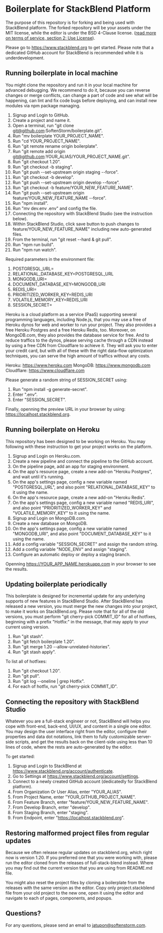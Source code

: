 # Boilerplate for StackBlend Platform

The purpose of this repository is for forking and being used with StackBlend platform. The forked repository will be your assets under the MIT license, while the editor is under the BSD 4-Clause license. ([read more on terms of service, section 2: Use License](https://www.softenstorm.com/stackblend-policy-and-terms)).

Please go to https://www.stackblend.org to get started. Please note that a dedicated GitHub account for StackBlend is recommended while it is underdevelopment.

## Running boilerplate in local machine

You might clone the repository and run it in your local machine for advanced debugging. We recommend to do it, because you can reverse changes or merge conflicts, can change a part of code and see what will be happening, can lint and fix code bugs before deploying, and can install new modules via npm package managing.

1. Signup and Login to GitHub.
2. Create a project and name it.
3. Open a terminal, run "git clone git@github.com:SoftenStorm/boilerplate.git".
4. Run "mv boilerplate YOUR_PROJECT_NAME".
5. Run "cd YOUR_PROJECT_NAME".
6. Run "git remote rename origin boilerplate".
7. Run "git remote add origin git@github.com:YOUR_ALIAS/YOUR_PROJECT_NAME.git".
8. Run "git checkout 1.20".
9. Run "git checkout -b staging".
10. Run "git push --set-upstream origin staging --force".
11. Run "git checkout -b develop".
12. Run "git push --set-upstream origin develop --force".
13. Run "git checkout -b feature/YOUR_NEW_FEATURE_NAME".
14. Run "git push --set-upstream origin feature/YOUR_NEW_FEATURE_NAME --force".
15. Run "npm install".
16. Run "mv dev.env .env" and config the file.
17. Connecting the repository with StackBlend Studio (see the instruction below).
18. Within StackBlend Studio, click save button to push changes to feature/YOUR_NEW_FEATURE_NAME" including new auto-generated files.
19. From the terminal, run "git reset --hard & git pull".
20. Run "npm run build".
21. Run "npm run watch".

Required parameters in the environment file:

1. POSTGRESQL_URL=
2. RELATIONAL_DATABASE_KEY=POSTGRESQL_URL
3. MONGODB_URI=
4. DOCUMENT_DATABASE_KEY=MONGODB_URI
5. REDIS_URI=
6. PRIORITIZED_WORKER_KEY=REDIS_URI
7. VOLATILE_MEMORY_KEY=REDIS_URI
8. SESSION_SECRET=

Heroku is a cloud platform as a service (PaaS) supporting several programming languages, including Node.js, that you may use a free of Heroku dynos for web and worker to run your project. They also provides a free Heroku Postgres and a free Heroku Redis, too. Moreover, on MongoDB.com, they also provides the database service for free. And to reduce traffics to the dynos, please serving cache through a CDN instead by using a free CDN from Cloudflare to achieve it. They will ask you to enter your credit card, but with all of these with the right data-flow optimization techniques, you can serve the high amount of traffics without any costs.

Heroku: https://www.heroku.com
MongoDB: https://www.mongodb.com
Cloudflare: https://www.cloudflare.com

Please generate a random string of SESSION_SECRET using:

1. Run "npm install -g generate-secret".
2. Enter ".env".
3. Enter "SESSION_SECRET".

Finally, openning the preview URL in your browser by using: https://localhost.stackblend.org.

## Running boilerplate on Heroku

This repository has been designed to be working on Heroku. You may following with these instruction to get your project works on the platform.

1. Signup and Login on Heroku.com.
2. Create a new pipeline and connect the pipeline to the GitHub account.
3. On the pipeline page, add an app for staging environment.
4. On the app's resource page, create a new add-on "Heroku Postgres", and wait until it's running.
5. On the app's settings page, config a new variable named "POSTGRESQL_URL", 
   and also point "RELATIONAL_DATABASE_KEY" to it using the name.
6. On the app's resource page, create a new add-on "Heroku Redis".
7. On the app's settings page, config a new variable named "REDIS_URI",
   and also point "PRIORITIZED_WORKER_KEY" and "VOLATILE_MEMORY_KEY" to it using the name.
8. Signup and Login on MongoDB.com.
9. Create a new database on MongoDB.
10. On the app's settings page, config a new variable named "MONGODB_URI",
    and also point "DOCUMENT_DATABASE_KEY" to it using the name.
11. Add a config variable "SESSION_SECRET" and assign the random string.
12. Add a config variable "NODE_ENV" and assign "staging".
13. Configure an automatic deploy or deploy a staging branch.

Openning https://YOUR_APP_NAME.herokuapp.com in your browser to see the results.

## Updating boilerplate periodically

This boilerplate is designed for incremental update for any underlying supports of new features in StackBlend Studio. After StackBlend has released a new version, you must merge the new changes into your project, to make it works on StackBlend.org. Please note that for all of the old versions, you must perform "git cherry-pick COMMIT_ID" for all of hotfixes, beginning with a prefix "Hotfix:" in the message, that may apply to your current using version.

1. Run "git stash".
2. Run "git fetch boilerplate 1.20".
3. Run "git merge 1.20 --allow-unrelated-histories".
4. Run "git stash apply".

To list all of hotfixes:

1. Run "git checkout 1.20".
2. Run "git pull".
3. Run "git log --oneline | grep Hotfix".
4. For each of hotfix, run "git cherry-pick COMMIT_ID".

## Connecting the repository with StackBlend Studio

Whatever you are a full-stack engineer or not, StackBlend will helps you cope with front-end, back-end, UI/UX, and content in a single one editor. You may design the user interface right from the editor, configure their properties and data dot notations, link them to fully customizable server-side scripts, and get the results back on the client-side using less than 10 lines of code, where the rests are auto-generated by the editor.

To get started:

1. Signup and Login to StackBlend at https://www.stackblend.org/account/authenticate.
2. Go to Settings at https://www.stackblend.org/account/settings.
3. Connect to a newly created GitHub account (dedicatedly for StackBlend platform).
4. From Organization Or User Alias, enter "YOUR_ALIAS".
5. From Project Name, enter "YOUR_GITHUB_PROJECT_NAME".
6. From Feature Branch, enter "feature/YOUR_NEW_FEATURE_NAME".
7. From Develop Branch, enter "develop".
8. From Staging Branch, enter "staging".
9. From Endpoint, enter "https://localhost.stackblend.org".

## Restoring malformed project files from regular updates

Because we often release regular updates on stackblend.org, which right now is version 1.20. If you preferred one that you were working with, please run the editor cloned from the releases of full-stack-blend instead. Where you may find out the current version that you are using from README.md file.

You might also reset the project files by cloning a boilerplate from the releases with the same version as the editor. Copy only project.stackblend file from your old project to the new one, open it using the editor and navigate to each of pages, components, and popups.

## Questions?

For any questions, please send an email to [jatupon@softenstorm.com](mailto:jatupon@softenstorm.com).
